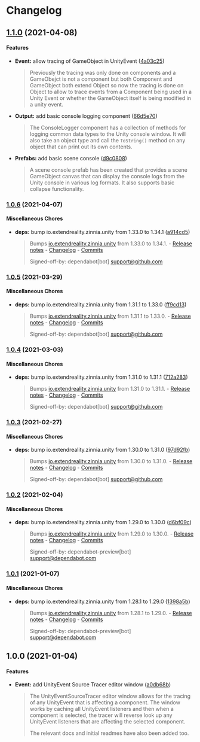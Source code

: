 # Changelog

## [1.1.0](https://github.com/ExtendRealityLtd/Tilia.DeveloperTools.Unity/compare/v1.0.6...v1.1.0) (2021-04-08)

#### Features

* **Event:** allow tracing of GameObject in UnityEvent ([4a03c25](https://github.com/ExtendRealityLtd/Tilia.DeveloperTools.Unity/commit/4a03c25ab80b032b2e60258f5a69148f65bf6abc))
  > Previously the tracing was only done on components and a GameObejct is not a component but both Component and GameObject both extend Object so now the tracing is done on Object to allow to trace events from a Component being used in a Unity Event or whether the GameObject itself is being modified in a unity event.
* **Output:** add basic console logging component ([66d5e70](https://github.com/ExtendRealityLtd/Tilia.DeveloperTools.Unity/commit/66d5e70cc80791406602f96cf377c98f8d30ac1c))
  > The ConsoleLogger component has a collection of methods for logging common data types to the Unity console window. It will also take an object type and call the `ToString()` method on any object that can print out its own contents.
* **Prefabs:** add basic scene console ([d9c0808](https://github.com/ExtendRealityLtd/Tilia.DeveloperTools.Unity/commit/d9c0808f4b7e7020745203aa0250b85c4ac50241))
  > A scene console prefab has been created that provides a scene GameObject canvas that can display the console logs from the Unity console in various log formats. It also supports basic collapse functionality.

### [1.0.6](https://github.com/ExtendRealityLtd/Tilia.DeveloperTools.Unity/compare/v1.0.5...v1.0.6) (2021-04-07)

#### Miscellaneous Chores

* **deps:** bump io.extendreality.zinnia.unity from 1.33.0 to 1.34.1 ([a914cd5](https://github.com/ExtendRealityLtd/Tilia.DeveloperTools.Unity/commit/a914cd5ce42a53ea2a9b752063b585e58303355c))
  > Bumps [io.extendreality.zinnia.unity](https://github.com/ExtendRealityLtd/Zinnia.Unity) from 1.33.0 to 1.34.1. - [Release notes](https://github.com/ExtendRealityLtd/Zinnia.Unity/releases) - [Changelog](https://github.com/ExtendRealityLtd/Zinnia.Unity/blob/master/CHANGELOG.md) - [Commits](https://github.com/ExtendRealityLtd/Zinnia.Unity/compare/v1.33.0...v1.34.1)
  > 
  > Signed-off-by: dependabot[bot] <support@github.com>

### [1.0.5](https://github.com/ExtendRealityLtd/Tilia.DeveloperTools.Unity/compare/v1.0.4...v1.0.5) (2021-03-29)

#### Miscellaneous Chores

* **deps:** bump io.extendreality.zinnia.unity from 1.31.1 to 1.33.0 ([ff9cd13](https://github.com/ExtendRealityLtd/Tilia.DeveloperTools.Unity/commit/ff9cd13fd47e4fc0fbeee6b157e9168bc0f680c4))
  > Bumps [io.extendreality.zinnia.unity](https://github.com/ExtendRealityLtd/Zinnia.Unity) from 1.31.1 to 1.33.0. - [Release notes](https://github.com/ExtendRealityLtd/Zinnia.Unity/releases) - [Changelog](https://github.com/ExtendRealityLtd/Zinnia.Unity/blob/master/CHANGELOG.md) - [Commits](https://github.com/ExtendRealityLtd/Zinnia.Unity/compare/v1.31.1...v1.33.0)
  > 
  > Signed-off-by: dependabot[bot] <support@github.com>

### [1.0.4](https://github.com/ExtendRealityLtd/Tilia.DeveloperTools.Unity/compare/v1.0.3...v1.0.4) (2021-03-03)

#### Miscellaneous Chores

* **deps:** bump io.extendreality.zinnia.unity from 1.31.0 to 1.31.1 ([712a283](https://github.com/ExtendRealityLtd/Tilia.DeveloperTools.Unity/commit/712a283efc6350892bc8f9553de70f10d9b93b19))
  > Bumps [io.extendreality.zinnia.unity](https://github.com/ExtendRealityLtd/Zinnia.Unity) from 1.31.0 to 1.31.1. - [Release notes](https://github.com/ExtendRealityLtd/Zinnia.Unity/releases) - [Changelog](https://github.com/ExtendRealityLtd/Zinnia.Unity/blob/master/CHANGELOG.md) - [Commits](https://github.com/ExtendRealityLtd/Zinnia.Unity/compare/v1.31.0...v1.31.1)
  > 
  > Signed-off-by: dependabot[bot] <support@github.com>

### [1.0.3](https://github.com/ExtendRealityLtd/Tilia.DeveloperTools.Unity/compare/v1.0.2...v1.0.3) (2021-02-27)

#### Miscellaneous Chores

* **deps:** bump io.extendreality.zinnia.unity from 1.30.0 to 1.31.0 ([97d92fb](https://github.com/ExtendRealityLtd/Tilia.DeveloperTools.Unity/commit/97d92fb9262c7c582ea0b7eb73048683752ed65a))
  > Bumps [io.extendreality.zinnia.unity](https://github.com/ExtendRealityLtd/Zinnia.Unity) from 1.30.0 to 1.31.0. - [Release notes](https://github.com/ExtendRealityLtd/Zinnia.Unity/releases) - [Changelog](https://github.com/ExtendRealityLtd/Zinnia.Unity/blob/master/CHANGELOG.md) - [Commits](https://github.com/ExtendRealityLtd/Zinnia.Unity/compare/v1.30.0...v1.31.0)
  > 
  > Signed-off-by: dependabot[bot] <support@github.com>

### [1.0.2](https://github.com/ExtendRealityLtd/Tilia.DeveloperTools.Unity/compare/v1.0.1...v1.0.2) (2021-02-04)

#### Miscellaneous Chores

* **deps:** bump io.extendreality.zinnia.unity from 1.29.0 to 1.30.0 ([d6bf09c](https://github.com/ExtendRealityLtd/Tilia.DeveloperTools.Unity/commit/d6bf09c59945cae1873854843d861f21a374a037))
  > Bumps [io.extendreality.zinnia.unity](https://github.com/ExtendRealityLtd/Zinnia.Unity) from 1.29.0 to 1.30.0. - [Release notes](https://github.com/ExtendRealityLtd/Zinnia.Unity/releases) - [Changelog](https://github.com/ExtendRealityLtd/Zinnia.Unity/blob/master/CHANGELOG.md) - [Commits](https://github.com/ExtendRealityLtd/Zinnia.Unity/compare/v1.29.0...v1.30.0)
  > 
  > Signed-off-by: dependabot-preview[bot] <support@dependabot.com>

### [1.0.1](https://github.com/ExtendRealityLtd/Tilia.DeveloperTools.Unity/compare/v1.0.0...v1.0.1) (2021-01-07)

#### Miscellaneous Chores

* **deps:** bump io.extendreality.zinnia.unity from 1.28.1 to 1.29.0 ([1398a5b](https://github.com/ExtendRealityLtd/Tilia.DeveloperTools.Unity/commit/1398a5bd0cae5556af00ca67ade03ed31b56c467))
  > Bumps [io.extendreality.zinnia.unity](https://github.com/ExtendRealityLtd/Zinnia.Unity) from 1.28.1 to 1.29.0. - [Release notes](https://github.com/ExtendRealityLtd/Zinnia.Unity/releases) - [Changelog](https://github.com/ExtendRealityLtd/Zinnia.Unity/blob/master/CHANGELOG.md) - [Commits](https://github.com/ExtendRealityLtd/Zinnia.Unity/compare/v1.28.1...v1.29.0)
  > 
  > Signed-off-by: dependabot-preview[bot] <support@dependabot.com>

## 1.0.0 (2021-01-04)

#### Features

* **Event:** add UnityEvent Source Tracer editor window ([a0db68b](https://github.com/ExtendRealityLtd/Tilia.DeveloperTools.Unity/commit/a0db68b5a56c357cd37820611108041825bc2999))
  > The UnityEventSourceTracer editor window allows for the tracing of any UnityEvent that is affecting a component. The window works by caching all UnityEvent listeners and then when a component is selected, the tracer will reverse look up any UnityEvent listeners that are affecting the selected component.
  > 
  > The relevant docs and initial readmes have also been added too.
